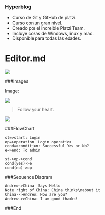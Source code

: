 ### Hyperblog

- Curso de Git y GitHub de platzi.
- Curso con un gran nivel.
- Creado por el increible Platzi Team.
- Incluye cosas de Windows, linux y mac.
- Disponible para todas las edades.


# Editor.md

![](https://pandao.github.io/editor.md/images/logos/editormd-logo-180x180.png)

###Images

Image:

![](https://pandao.github.io/editor.md/examples/images/4.jpg)

> Follow your heart.

![](https://pandao.github.io/editor.md/examples/images/8.jpg)

###FlowChart

```flow
st=>start: Login
op=>operation: Login operation
cond=>condition: Successful Yes or No?
e=>end: To admin

st->op->cond
cond(yes)->e
cond(no)->op
```

###Sequence Diagram
                    
```seq
Andrew->China: Says Hello 
Note right of China: China thinks\nabout it 
China-->Andrew: How are you? 
Andrew->>China: I am good thanks!
```

###End
